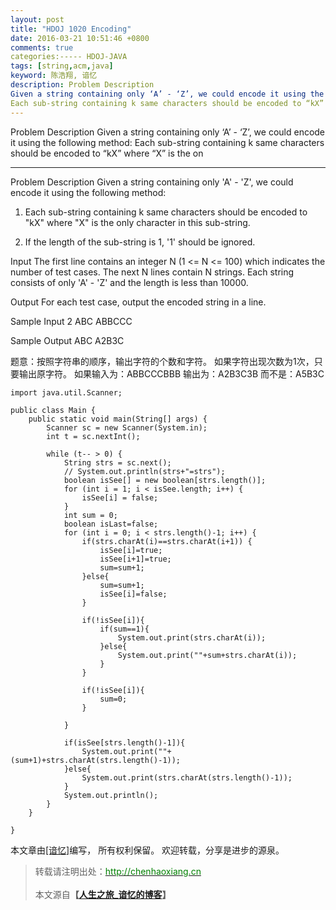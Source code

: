 ```yaml
---
layout: post
title: "HDOJ 1020 Encoding"
date: 2016-03-21 10:51:46 +0800
comments: true
categories:----- HDOJ-JAVA
tags: [string,acm,java]
keyword: 陈浩翔, 谙忆
description: Problem Description 
Given a string containing only ‘A’ - ‘Z’, we could encode it using the following method: 
Each sub-string containing k same characters should be encoded to “kX” where “X” is the on 
---
```



Problem Description 
Given a string containing only ‘A’ - ‘Z’, we could encode it using the following method: 
Each sub-string containing k same characters should be encoded to “kX” where “X” is the on
<!-- more -->
----------

Problem Description
Given a string containing only 'A' - 'Z', we could encode it using the following method: 

1. Each sub-string containing k same characters should be encoded to "kX" where "X" is the only character in this sub-string.

2. If the length of the sub-string is 1, '1' should be ignored.

 

Input
The first line contains an integer N (1 <= N <= 100) which indicates the number of test cases. The next N lines contain N strings. Each string consists of only 'A' - 'Z' and the length is less than 10000.

 

Output
For each test case, output the encoded string in a line.

 

Sample Input
2
ABC
ABBCCC
 

Sample Output
ABC
A2B3C

题意：按照字符串的顺序，输出字符的个数和字符。
如果字符出现次数为1次，只要输出原字符。
如果输入为：ABBCCCBBB
输出为：A2B3C3B
而不是：A5B3C

```
import java.util.Scanner;

public class Main {
	public static void main(String[] args) {
		Scanner sc = new Scanner(System.in);
		int t = sc.nextInt();

		while (t-- > 0) {
			String strs = sc.next();
			// System.out.println(strs+"=strs");
			boolean isSee[] = new boolean[strs.length()];
			for (int i = 1; i < isSee.length; i++) {
				isSee[i] = false;
			}
			int sum = 0;
			boolean isLast=false;
			for (int i = 0; i < strs.length()-1; i++) {
				if(strs.charAt(i)==strs.charAt(i+1)) {
					isSee[i]=true;
					isSee[i+1]=true;
					sum=sum+1;
				}else{
					sum=sum+1;
					isSee[i]=false;
				}
				
				if(!isSee[i]){
					if(sum==1){
						System.out.print(strs.charAt(i));
					}else{
						System.out.print(""+sum+strs.charAt(i));
					}
				}
				
				if(!isSee[i]){
					sum=0;
				}

			}
			
			if(isSee[strs.length()-1]){
				System.out.print(""+(sum+1)+strs.charAt(strs.length()-1));
			}else{
				System.out.print(strs.charAt(strs.length()-1));
			}
			System.out.println();
		}
	}

}

```

本文章由<a href="http://chenhaoxiang.cn/">[谙忆]</a>编写， 所有权利保留。 
欢迎转载，分享是进步的源泉。
<blockquote cite='陈浩翔'>
<p background-color='#D3D3D3'>转载请注明出处：<a href='http://chenhaoxiang.cn'><font color="green">http://chenhaoxiang.cn</font></a><br><br>
本文源自<strong>【<a href='http://chenhaoxiang.cn' target='_blank'>人生之旅_谙忆的博客</a>】</strong></p>
</blockquote>
